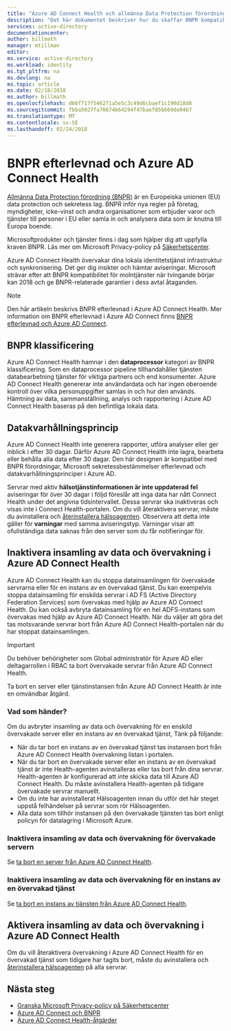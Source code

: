 ```yaml
---
title: "Azure AD Connect Health och allmänna Data Protection förordning | Microsoft Docs"
description: "Det här dokumentet beskriver hur du skaffar BNPR kompatibilitet med Azure AD Connect."
services: active-directory
documentationcenter: 
author: billmath
manager: mtillman
editor: 
ms.service: active-directory
ms.workload: identity
ms.tgt_pltfrm: na
ms.devlang: na
ms.topic: article
ms.date: 02/18/2018
ms.author: billmath
ms.openlocfilehash: d66f717f546271a5e5c3c49d6cbaef1c190d18d8
ms.sourcegitcommit: fbba5027fa76674b64294f47baef85b669de04b7
ms.translationtype: MT
ms.contentlocale: sv-SE
ms.lasthandoff: 02/24/2018
---
```

# <a name="gdpr-compliance-and-azure-ad-connect-health"></a>BNPR efterlevnad och Azure AD Connect Health 

[Allmänna Data Protection förordning (BNPR)](http://ec.europa.eu/justice/data-protection/reform/index_en.htm) är en Europeiska unionen (EU) data protection och sekretess lag. BNPR inför nya regler på företag, myndigheter, icke-vinst och andra organisationer som erbjuder varor och tjänster till personer i EU eller samla in och analysera data som är knutna till Europa boende. 

Microsoftprodukter och tjänster finns i dag som hjälper dig att uppfylla kraven BNPR. Läs mer om Microsoft Privacy-policy på [Säkerhetscenter](https://www.microsoft.com/trustcenter).

Azure AD Connect Health övervakar dina lokala identitetstjänst infrastruktur och synkronisering. Det ger dig insikter och hämtar aviseringar. Microsoft strävar efter att BNPR kompatibilitet för molntjänster när tvingande börjar kan 2018 och ge BNPR-relaterade garantier i dess avtal åtaganden. 

>[!NOTE] 
> Den här artikeln beskrivs BNPR efterlevnad i Azure AD Connect Health. Mer information om BNPR efterlevnad i Azure AD Connect finns [BNPR efterlevnad och Azure AD Connect](../../active-directory/connect/active-directory-aadconnect-gdpr.md).

## <a name="gdpr-classification"></a>BNPR klassificering
Azure AD Connect Health hamnar i den **dataprocessor** kategori av BNPR klassificering. Som en dataprocessor pipeline tillhandahåller tjänsten databearbetning tjänster för viktiga partners och end konsumenter. Azure AD Connect Health genererar inte användardata och har ingen oberoende kontroll över vilka personuppgifter samlas in och hur den används. Hämtning av data, sammanställning, analys och rapportering i Azure AD Connect Health baseras på den befintliga lokala data. 

## <a name="data-retention-policy"></a>Datakvarhållningsprincip
Azure AD Connect Health inte generera rapporter, utföra analyser eller ger inblick i efter 30 dagar. Därför Azure AD Connect Health inte lagra, bearbeta eller behålla alla data efter 30 dagar. Den här designen är kompatibel med BNPR förordningar, Microsoft sekretessbestämmelser efterlevnad och datakvarhållningsprinciper i Azure AD. 

Servrar med aktiv **hälsotjänstinformationen är inte uppdaterad** **fel** aviseringar för över 30 dagar i följd föreslår att inga data har nått Connect Health under det angivna tidsintervallet. Dessa servrar ska inaktiveras och visas inte i Connect Health-portalen. Om du vill återaktivera servrar, måste du avinstallera och [återinstallera hälsoagenten](active-directory-aadconnect-health-agent-install.md). Observera att detta inte gäller för **varningar** med samma aviseringstyp. Varningar visar att ofullständiga data saknas från den server som du får notifieringar för. 
 
## <a name="disable-data-collection-and-monitoring-in-azure-ad-connect-health"></a>Inaktivera insamling av data och övervakning i Azure AD Connect Health
Azure AD Connect Health kan du stoppa datainsamlingen för övervakade servrarna eller för en instans av en övervakad tjänst. Du kan exempelvis stoppa datainsamling för enskilda servrar i AD FS (Active Directory Federation Services) som övervakas med hjälp av Azure AD Connect Health. Du kan också avbryta datainsamling för en hel ADFS-instans som övervakas med hjälp av Azure AD Connect Health. När du väljer att göra det tas motsvarande servrar bort från Azure AD Connect Health-portalen när du har stoppat datainsamlingen. 

>[!IMPORTANT]
> Du behöver behörigheter som Global administratör för Azure AD eller deltagarrollen i RBAC ta bort övervakade servrar från Azure AD Connect Health.
>
> Ta bort en server eller tjänstinstansen från Azure AD Connect Health är inte en omvändbar åtgärd. 

### <a name="what-to-expect"></a>Vad som händer?
Om du avbryter insamling av data och övervakning för en enskild övervakade server eller en instans av en övervakad tjänst, Tänk på följande:

- När du tar bort en instans av en övervakad tjänst tas instansen bort från Azure AD Connect Health övervakning listan i portalen. 
- När du tar bort en övervakade server eller en instans av en övervakad tjänst är inte Health-agenten avinstalleras eller tas bort från dina servrar. Health-agenten är konfigurerad att inte skicka data till Azure AD Connect Health. Du måste avinstallera Health-agenten på tidigare övervakade servrar manuellt.
- Om du inte har avinstallerat Hälsoagenten innan du utför det här steget uppstå felhändelser på servrar som rör Hälsoagenten.
- Alla data som tillhör instansen på den övervakade tjänsten tas bort enligt policyn för datalagring i Microsoft Azure.

### <a name="disable-data-collection-and-monitoring-for-a-monitored-server"></a>Inaktivera insamling av data och övervakning för övervakade servern
Se [ta bort en server från Azure AD Connect Health](active-directory-aadconnect-health-operations.md#delete-a-server-from-the-azure-ad-connect-health-service).

### <a name="disable-data-collection-and-monitoring-for-an-instance-of-a-monitored-service"></a>Inaktivera insamling av data och övervakning för en instans av en övervakad tjänst
Se [ta bort en instans av tjänsten från Azure AD Connect Health](active-directory-aadconnect-health-operations.md#delete-a-service-instance-from-azure-ad-connect-health-service).


## <a name="re-enable-data-collection-and-monitoring-in-azure-ad-connect-health"></a>Aktivera insamling av data och övervakning i Azure AD Connect Health
Om du vill återaktivera övervakning i Azure AD Connect Health för en övervakad tjänst som tidigare har tagits bort, måste du avinstallera och [återinstallera hälsoagenten](active-directory-aadconnect-health-agent-install.md) på alla servrar.


## <a name="next-steps"></a>Nästa steg
* [Granska Microsoft Privacy-policy på Säkerhetscenter](https://www.microsoft.com/trustcenter)
* [Azure AD Connect och BNPR](../../active-directory/connect/active-directory-aadconnect-gdpr.md)
* [Azure AD Connect Health-åtgärder](active-directory-aadconnect-health-operations.md)
